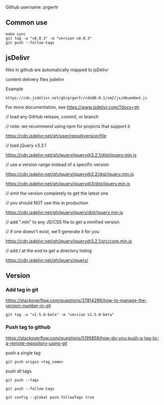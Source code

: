 Github username: prgwrtr

## Common use
```
make sync
git tag -a "v0.0.3" -m "version v0.0.3"
git push --follow-tags
```

## jsDelivr

files in github are automatically mapped to jsDelivr

content delivery files jsdelivr

Example
```
https://cdn.jsdelivr.net/gh/prgwrtr/cdn@0.0.1/sm2/js/mbuembed.js
```


For more documentation, see
https://www.jsdelivr.com/?docs=gh

// load any GitHub release, commit, or branch

// note: we recommend using npm for projects that support it

https://cdn.jsdelivr.net/gh/user/repo@version/file

// load jQuery v3.2.1

https://cdn.jsdelivr.net/gh/jquery/jquery@3.2.1/dist/jquery.min.js

// use a version range instead of a specific version

https://cdn.jsdelivr.net/gh/jquery/jquery@3.2/dist/jquery.min.js

https://cdn.jsdelivr.net/gh/jquery/jquery@3/dist/jquery.min.js

// omit the version completely to get the latest one

// you should NOT use this in production

https://cdn.jsdelivr.net/gh/jquery/jquery/dist/jquery.min.js

// add ".min" to any JS/CSS file to get a minified version

// if one doesn't exist, we'll generate it for you

https://cdn.jsdelivr.net/gh/jquery/jquery@3.2.1/src/core.min.js

// add / at the end to get a directory listing

https://cdn.jsdelivr.net/gh/jquery/jquery/


## Version

### Add tag in git

https://stackoverflow.com/questions/37814286/how-to-manage-the-version-number-in-git

```
git tag -a "v1.5.0-beta" -m "version v1.5.0-beta"
```

### Push tag to github

https://stackoverflow.com/questions/5195859/how-do-you-push-a-tag-to-a-remote-repository-using-git

push a single tag
```
git push origin <tag_name>
```

push all tags
```
git push --tags
```

```
git push --follow-tags
```

```
git config --global push.followTags true
```
